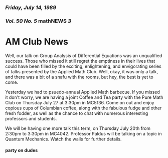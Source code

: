 ### *Friday, July 14, 1989*
### *Vol. 50 No. 5* **mathNEWS**  *3*
# AM Club News
Well, our talk on Group Analysis of Differential Equations was an unqualified success. Those who missed it still regret the emptiness in their lives that could have been filled by the exciting, enlightening, and envigorating series of talks presented by the Applied Math Club. Well, okay, it was only a talk, and there was a bit of a snafu with the rooms, but hey, the best is yet to come.

Yesterday we had to psuedo-annual Applied Math barbecue. If you missed it don't worry, we are having a joint Coffee and Tea party with the Pure Math Club on Thursday July 27 at 3:30pm in MC5136. Come on out and enjoy copious cups of Columbian coffee, along with the fabulous fudge and other fresh fodder, as well as the chance to chat with numerous interesting professors and students.

We will be having one more talk this term, on Thursday July 20th from 2:30pm to 3:30pm in MC4042. Professor Paldus will be talking on a topic in Quantum Mechanics. Watch the walls for further details.

#### party on dudes
